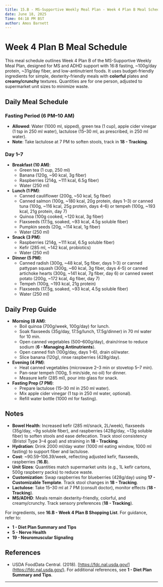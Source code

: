 ```yaml
---
title: 15.B - MS-Supportive Weekly Meal Plan - Week 4 Plan B Meal Schedule
date: June 18, 2025
Time: 04:18 PM BST
author: Amos Barnett
---
```


# Week 4 Plan B Meal Schedule

This meal schedule outlines Week 4 Plan B of the MS-Supportive Weekly Meal Plan, designed for MS and ADHD support with 16:8 fasting, ~100g/day protein, ~31g/day fiber, and low-antinutrient foods. It uses budget-friendly ingredients for simple, dexterity-friendly meals with **colorful** plates and **creamy/crunchy** textures. Quantities are for one person, adjusted to supermarket unit sizes to minimize waste.

## Daily Meal Schedule

### Fasting Period (6 PM–10 AM)
- **Allowed**: Water (1000 ml, sipped), green tea (1 cup), apple cider vinegar (1 tsp in 250 ml water), lactulose (15–30 ml, as prescribed, in 250 ml water).
- **Note**: Take lactulose at 7 PM to soften stools, track in **18 - Tracking**.

### Day 1–7
- **Breakfast (10 AM)**:
  - Green tea (1 cup, 250 ml)
  - Banana (120g, ~90 kcal, 3g fiber)
  - Raspberries (214g, ~111 kcal, 6.5g fiber)
  - Water (250 ml)
- **Lunch (1 PM)**:
  - Canned cauliflower (200g, ~50 kcal, 5g fiber)
  - Canned salmon (100g, ~180 kcal, 20g protein, days 1–3) or canned tuna (100g, ~116 kcal, 25g protein, days 4–6) or tempeh (100g, ~193 kcal, 21g protein, day 7)
  - Quinoa (100g cooked, ~120 kcal, 3g fiber)
  - Flaxseeds (17.5g, soaked, ~93 kcal, 4.5g soluble fiber)
  - Pumpkin seeds (20g, ~114 kcal, 1g fiber)
  - Water (250 ml)
- **Snack (3 PM)**:
  - Raspberries (214g, ~111 kcal, 6.5g soluble fiber)
  - Kefir (285 ml, ~142 kcal, probiotics)
  - Water (250 ml)
- **Dinner (5 PM)**:
  - Canned radish (300g, ~48 kcal, 5g fiber, days 1–3) or canned pattypan squash (300g, ~60 kcal, 3g fiber, days 4–5) or canned artichoke hearts (300g, ~141 kcal, 7g fiber, day 6) or canned sweet potato (200g, ~172 kcal, 4g fiber, day 7)
  - Tempeh (100g, ~193 kcal, 21g protein)
  - Flaxseeds (17.5g, soaked, ~93 kcal, 4.5g soluble fiber)
  - Water (250 ml)

## Daily Prep Guide
- **Morning (8 AM)**:
  - Boil quinoa (700g/week, 100g/day) for lunch.
  - Soak flaxseeds (35g/day, 17.5g/lunch, 17.5g/dinner) in 70 ml water for 10 min.
  - Open canned vegetables (500–600g/day), drain/rinse to reduce sodium (**6 - Managing Antinutrients**).
  - Open canned fish (100g/day, days 1–6), drain oil/water.
  - Slice banana (120g), rinse raspberries (428g/day).
- **Evening (4 PM)**:
  - Heat canned vegetables (microwave 2–3 min or stovetop 5–7 min).
  - Pan-sear tempeh (100g, 5 min/side, no oil) for dinner.
  - Measure kefir (285 ml), pour into glass for snack.
- **Fasting Prep (7 PM)**:
  - Prepare lactulose (15–30 ml in 250 ml water).
  - Mix apple cider vinegar (1 tsp in 250 ml water, optional).
  - Refill water bottle (1000 ml for fasting).

## Notes
- **Bowel Health**: Increased kefir (285 ml/snack, 2L/week), flaxseeds (35g/day, ~9g soluble fiber), and raspberries (428g/day, ~13g soluble fiber) to soften stools and ease defecation. Track stool consistency (Bristol Type 3–4 goal) and straining in **18 - Tracking**.
- **Hydration**: Drink 2000 ml/day water (1000 ml eating window, 1000 ml fasting) to support fiber and lactulose.
- **Cost**: ~$90.59–$106.39/week, reflecting adjusted kefir, flaxseeds, raspberries (**16.B**).
- **Unit Sizes**: Quantities match supermarket units (e.g., 1L kefir cartons, 500g raspberry packs) to reduce waste.
- **Customization**: Swap raspberries for blueberries (428g/day) using **17 - Customizable Template**. Track stool changes in **18 - Tracking**.
- **Lactulose**: Take 15–30 ml at 7 PM (consult doctor), monitor effects (**18 - Tracking**).
- **MS/ADHD**: Meals remain dexterity-friendly, colorful, and creamy/crunchy. Track sensory preferences (**18 - Tracking**).

For ingredients, see **16.B - Week 4 Plan B Shopping List**. For guidance, refer to:
- **1 - Diet Plan Summary and Tips**
- **5 - Nerve Health**
- **19 - Neuromuscular Signaling**

## References
- USDA FoodData Central. (2018). [https://fdc.nal.usda.gov/](https://fdc.nal.usda.gov/).
For additional references, see **1 - Diet Plan Summary and Tips**.

---